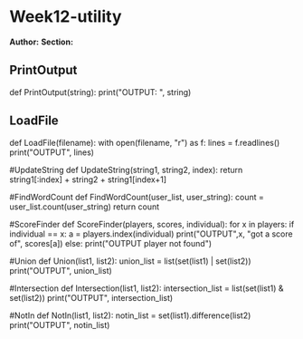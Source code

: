 # Week12-utility
**Author:** <Liz Holter>
**Section:** <Section B>

# PrintOutput
def PrintOutput(string):
    print("OUTPUT: ", string)
	
# LoadFile
def LoadFile(filename):
    with open(filename, "r") as f:
        lines = f.readlines()
        print("OUTPUT", lines)
		
#UpdateString
def UpdateString(string1, string2, index):
    return string1[:index] + string2 + string1[index+1]
	
#FindWordCount 
def FindWordCount(user_list, user_string):
    count = user_list.count(user_string)
    return count
	
#ScoreFinder 
def ScoreFinder(players, scores, individual):
    for x in players:
        if individual == x:
            a = players.index(individual)
            print("OUTPUT",x, "got a score of", scores[a])
    else:
        print("OUTPUT player not found")
		
#Union 
def Union(list1, list2):
    union_list = list(set(list1) | set(list2))
    print("OUTPUT", union_list)

#Intersection 
def Intersection(list1, list2):
    intersection_list = list(set(list1) & set(list2))
    print("OUTPUT", intersection_list)
	
#NotIn
def NotIn(list1, list2):
    notin_list = set(list1).difference(list2)
    print("OUTPUT", notin_list)
